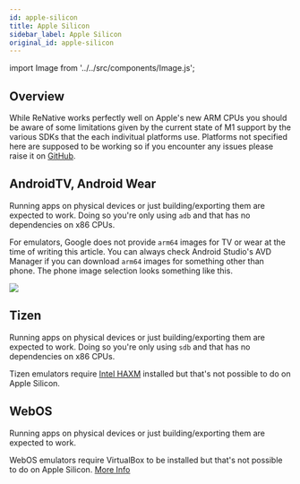 ```yaml
---
id: apple-silicon
title: Apple Silicon
sidebar_label: Apple Silicon
original_id: apple-silicon
---
```

import Image from '../../src/components/Image.js';



## Overview

While ReNative works perfectly well on Apple's new ARM CPUs you should be aware of some limitations given by the current state of M1 support by the various SDKs that the each indivitual platforms use. Platforms not specified here are supposed to be working so if you encounter any issues please raise it on [GitHub](https://github.com/flexn-io/renative).

## AndroidTV, Android Wear

Running apps on physical devices or just building/exporting them are expected to work. Doing so you're only using `adb` and that has no dependencies on x86 CPUs.

For emulators, Google does not provide `arm64` images for TV or wear at the time of writing this article. You can always check Android Studio's AVD Manager if you can download `arm64` images for something other than phone. The phone image selection looks something like this. 

<img src="/img/android-studio-arch.png" />

## Tizen

Running apps on physical devices or just building/exporting them are expected to work. Doing so you're only using `sdb` and that has no dependencies on x86 CPUs.

Tizen emulators require [Intel HAXM](https://github.com/intel/haxm) installed but that's not possible to do on Apple Silicon.

## WebOS

Running apps on physical devices or just building/exporting them are expected to work.

WebOS emulators require VirtualBox to be installed but that's not possible to do on Apple Silicon. [More Info](https://discussions.apple.com/thread/253292128)


